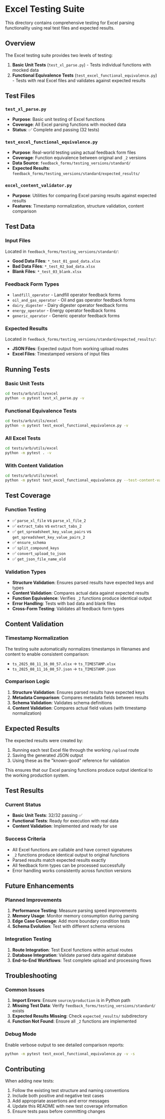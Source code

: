 # Excel Testing Suite

This directory contains comprehensive testing for Excel parsing functionality using real test files and expected results.

## Overview

The Excel testing suite provides two levels of testing:

1. **Basic Unit Tests** (`test_xl_parse.py`) - Tests individual functions with mocked data
2. **Functional Equivalence Tests** (`test_excel_functional_equivalence.py`) - Tests with real Excel files and validates against expected results

## Test Files

### `test_xl_parse.py`
- **Purpose**: Basic unit testing of Excel functions
- **Coverage**: All Excel parsing functions with mocked data
- **Status**: ✅ Complete and passing (32 tests)

### `test_excel_functional_equivalence.py`
- **Purpose**: Real-world testing using actual feedback form files
- **Coverage**: Function equivalence between original and `_2` versions
- **Data Source**: `feedback_forms/testing_versions/standard/`
- **Expected Results**: `feedback_forms/testing_versions/standard/expected_results/`

### `excel_content_validator.py`
- **Purpose**: Utilities for comparing Excel parsing results against expected results
- **Features**: Timestamp normalization, structure validation, content comparison

## Test Data

### Input Files
Located in `feedback_forms/testing_versions/standard/`:
- **Good Data Files**: `*_test_01_good_data.xlsx`
- **Bad Data Files**: `*_test_02_bad_data.xlsx`
- **Blank Files**: `*_test_03_blank.xlsx`

### Feedback Form Types
- `landfill_operator` - Landfill operator feedback forms
- `oil_and_gas_operator` - Oil and gas operator feedback forms
- `dairy_digester` - Dairy digester operator feedback forms
- `energy_operator` - Energy operator feedback forms
- `generic_operator` - Generic operator feedback forms

### Expected Results
Located in `feedback_forms/testing_versions/standard/expected_results/`:
- **JSON Files**: Expected output from working upload routes
- **Excel Files**: Timestamped versions of input files

## Running Tests

### Basic Unit Tests
```bash
cd tests/arb/utils/excel
python -m pytest test_xl_parse.py -v
```

### Functional Equivalence Tests
```bash
cd tests/arb/utils/excel
python -m pytest test_excel_functional_equivalence.py -v
```

### All Excel Tests
```bash
cd tests/arb/utils/excel
python -m pytest . -v
```

### With Content Validation
```bash
cd tests/arb/utils/excel
python -m pytest test_excel_functional_equivalence.py --test-content-validation -v
```

## Test Coverage

### Function Testing
- ✅ `parse_xl_file` vs `parse_xl_file_2`
- ✅ `extract_tabs` vs `extract_tabs_2`
- ✅ `get_spreadsheet_key_value_pairs` vs `get_spreadsheet_key_value_pairs_2`
- ✅ `ensure_schema`
- ✅ `split_compound_keys`
- ✅ `convert_upload_to_json`
- ✅ `get_json_file_name_old`

### Validation Types
- **Structure Validation**: Ensures parsed results have expected keys and types
- **Content Validation**: Compares actual data against expected results
- **Function Equivalence**: Verifies `_2` functions produce identical output
- **Error Handling**: Tests with bad data and blank files
- **Cross-Form Testing**: Validates all feedback form types

## Content Validation

### Timestamp Normalization
The testing suite automatically normalizes timestamps in filenames and content to enable consistent comparison:
- `ts_2025_08_11_16_00_57.xlsx` → `ts_TIMESTAMP.xlsx`
- `ts_2025_08_11_16_00_57.json` → `ts_TIMESTAMP.json`

### Comparison Logic
1. **Structure Validation**: Ensures parsed results have expected keys
2. **Metadata Comparison**: Compares metadata fields between results
3. **Schema Validation**: Validates schema definitions
4. **Content Validation**: Compares actual field values (with timestamp normalization)

## Expected Results

The expected results were created by:
1. Running each test Excel file through the working `/upload` route
2. Saving the generated JSON output
3. Using these as the "known-good" reference for validation

This ensures that our Excel parsing functions produce output identical to the working production system.

## Test Results

### Current Status
- **Basic Unit Tests**: 32/32 passing ✅
- **Functional Tests**: Ready for execution with real data
- **Content Validation**: Implemented and ready for use

### Success Criteria
- All Excel functions are callable and have correct signatures
- `_2` functions produce identical output to original functions
- Parsed results match expected results exactly
- All feedback form types can be processed successfully
- Error handling works consistently across function versions

## Future Enhancements

### Planned Improvements
1. **Performance Testing**: Measure parsing speed improvements
2. **Memory Usage**: Monitor memory consumption during parsing
3. **Edge Case Coverage**: Add more boundary condition tests
4. **Schema Evolution**: Test with different schema versions

### Integration Testing
1. **Route Integration**: Test Excel functions within actual routes
2. **Database Integration**: Validate parsed data against database
3. **End-to-End Workflows**: Test complete upload and processing flows

## Troubleshooting

### Common Issues
1. **Import Errors**: Ensure `source/production` is in Python path
2. **Missing Test Data**: Verify `feedback_forms/testing_versions/standard/` exists
3. **Expected Results Missing**: Check `expected_results/` subdirectory
4. **Function Not Found**: Ensure all `_2` functions are implemented

### Debug Mode
Enable verbose output to see detailed comparison reports:
```bash
python -m pytest test_excel_functional_equivalence.py -v -s
```

## Contributing

When adding new tests:
1. Follow the existing test structure and naming conventions
2. Include both positive and negative test cases
3. Add appropriate assertions and error messages
4. Update this README with new test coverage information
5. Ensure tests pass before committing changes
